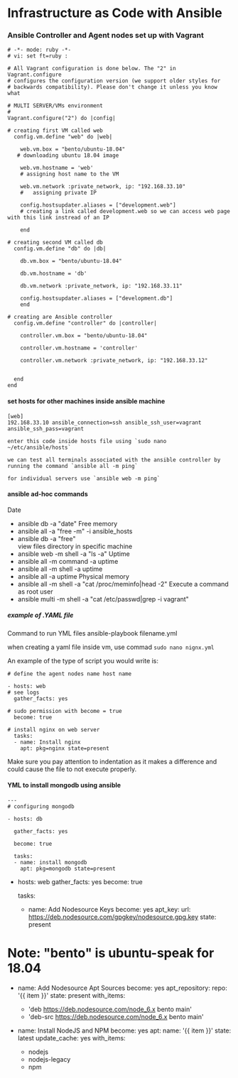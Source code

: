 # Infrastructure as Code with Ansible



### Ansible Controller and Agent nodes set up with Vagrant
```
# -*- mode: ruby -*-
# vi: set ft=ruby :

# All Vagrant configuration is done below. The "2" in Vagrant.configure
# configures the configuration version (we support older styles for
# backwards compatibility). Please don't change it unless you know what

# MULTI SERVER/VMs environment
#
Vagrant.configure("2") do |config|

# creating first VM called web
  config.vm.define "web" do |web|

    web.vm.box = "bento/ubuntu-18.04"
   # downloading ubuntu 18.04 image

    web.vm.hostname = 'web'
    # assigning host name to the VM

    web.vm.network :private_network, ip: "192.168.33.10"
    #   assigning private IP

    config.hostsupdater.aliases = ["development.web"]
    # creating a link called development.web so we can access web page with this link instread of an IP

    end

# creating second VM called db
  config.vm.define "db" do |db|

    db.vm.box = "bento/ubuntu-18.04"

    db.vm.hostname = 'db'

    db.vm.network :private_network, ip: "192.168.33.11"

    config.hostsupdater.aliases = ["development.db"]
    end

# creating are Ansible controller
  config.vm.define "controller" do |controller|
    
    controller.vm.box = "bento/ubuntu-18.04"
    
    controller.vm.hostname = 'controller'
    
    controller.vm.network :private_network, ip: "192.168.33.12"
    
      
  end
end
```
#### set hosts for other machines inside ansible machine
```
[web]
192.168.33.10 ansible_connection=ssh ansible_ssh_user=vagrant ansible_ssh_pass=vagrant

enter this code inside hosts file using `sudo nano ~/etc/ansible/hosts`

we can test all terminals associated with the ansible controller by running the command `ansible all -m ping`

for individual servers use `ansible web -m ping`
``` 
#### ansible ad-hoc commands
Date
- ansible db -a "date" 
Free memory
- ansible all -a "free -m" -i ansible_hosts
- ansible db -a "free"     
view files directory in specific machine
- ansible web -m shell -a "ls -a"
Uptime
- ansible all -m command -a uptime 
- ansible all -m shell -a uptime 
- ansible all -a uptime
Physical memory
- ansible all -m shell -a "cat /proc/meminfo|head -2" 
Execute a command as root user
- ansible multi -m shell -a "cat /etc/passwd|grep -i vagrant"

##### example of .YAML file

Command to run YML files ansible-playbook filename.yml

when creating a yaml file inside vm, use commad `sudo nano nignx.yml` 

An example of the type of script you would write is:
```
# define the agent nodes name host name

- hosts: web
# see logs
  gather_facts: yes

# sudo permission with become = true
  become: true

# install nginx on web server
  tasks:
  - name: Install nginx
    apt: pkg=nginx state=present
```
Make sure you pay attention to indentation as it makes a difference and could cause the file to not execute properly.

#### YML to install mongodb using ansible
```
---
# configuring mongodb

- hosts: db

  gather_facts: yes

  become: true

  tasks:
  - name: install mongodb
    apt: pkg=mongodb state=present
```



- hosts: web
  gather_facts: yes
  become: true

  tasks:

  - name: Add Nodesource Keys
    become: yes
    apt_key:
      url: https://deb.nodesource.com/gpgkey/nodesource.gpg.key
      state: present

# Note: "bento" is ubuntu-speak for 18.04
  - name: Add Nodesource Apt Sources
    become: yes
    apt_repository:
      repo: '{{ item }}'
      state: present
    with_items:
      - 'deb https://deb.nodesource.com/node_6.x bento main'
      - 'deb-src https://deb.nodesource.com/node_6.x bento main'

  - name: Install NodeJS and NPM
    become: yes
    apt:
      name: '{{ item }}'
      state: latest
      update_cache: yes
    with_items:
      - nodejs
      - nodejs-legacy
      - npm